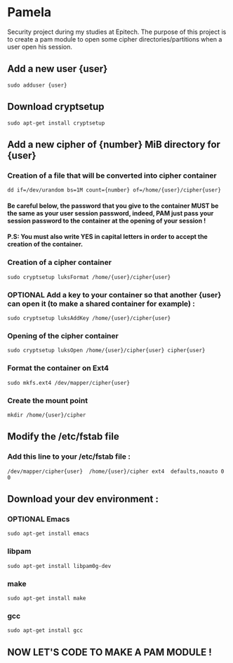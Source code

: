 # Pamela
Security project during my studies at Epitech.
The purpose of this project is to create a pam module to open some cipher directories/partitions when a user open his session.

## Add a new user {user}
``
sudo adduser {user}
``

## Download cryptsetup
``
sudo apt-get install cryptsetup
``
## Add a new cipher of {number} MiB directory for {user}
### Creation of a file that will be converted into cipher container
``
dd if=/dev/urandom bs=1M count={number} of=/home/{user}/cipher{user}
``

#### Be careful below, the password that you give to the container MUST be the same as your user session password, indeed, PAM just pass your session password to the container at the opening of your session !
#### P.S: You must also write YES in capital letters in order to accept the creation of the container.

### Creation of a cipher container
``
sudo cryptsetup luksFormat /home/{user}/cipher{user}
``

### OPTIONAL Add a key to your container so that another {user} can open it (to make a shared container for example) :
``
sudo cryptsetup luksAddKey /home/{user}/cipher{user}
``

### Opening of the cipher container
``
sudo cryptsetup luksOpen /home/{user}/cipher{user} cipher{user}
``

### Format the container on Ext4
``
sudo mkfs.ext4 /dev/mapper/cipher{user}
``

### Create the mount point
``
mkdir /home/{user}/cipher
``

## Modify the /etc/fstab file
### Add this line to your /etc/fstab file :
``
/dev/mapper/cipher{user}  /home/{user}/cipher ext4  defaults,noauto 0 0
``

## Download your dev environment :
### OPTIONAL Emacs
``
sudo apt-get install emacs
``

### libpam
``
sudo apt-get install libpam0g-dev
``

### make
``
sudo apt-get install make
``

### gcc
``
sudo apt-get install gcc
``

## NOW LET'S CODE TO MAKE A PAM MODULE !

